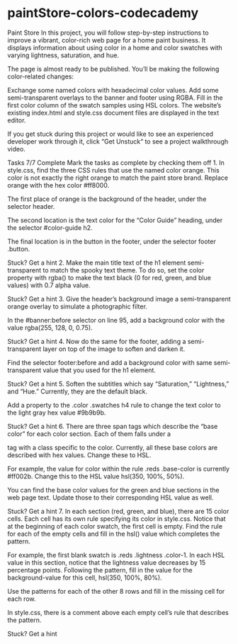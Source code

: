 # paintStore-colors-codecademy
Paint Store
In this project, you will follow step-by-step instructions to improve a vibrant, color-rich web page for a home paint business. It displays information about using color in a home and color swatches with varying lightness, saturation, and hue.

The page is almost ready to be published. You’ll be making the following color-related changes:

Exchange some named colors with hexadecimal color values.
Add some semi-transparent overlays to the banner and footer using RGBA.
Fill in the first color column of the swatch samples using HSL colors.
The website’s existing index.html and style.css document files are displayed in the text editor.

If you get stuck during this project or would like to see an experienced developer work through it, click “Get Unstuck“ to see a project walkthrough video.

Tasks
7/7 Complete
Mark the tasks as complete by checking them off
1.
In style.css, find the three CSS rules that use the named color orange. This color is not exactly the right orange to match the paint store brand. Replace orange with the hex color #ff8000.

The first place of orange is the background of the header, under the selector header.

The second location is the text color for the “Color Guide” heading, under the selector #color-guide h2.

The final location is in the button in the footer, under the selector footer .button.


Stuck? Get a hint
2.
Make the main title text of the h1 element semi-transparent to match the spooky text theme. To do so, set the color property with rgba() to make the text black (0 for red, green, and blue values) with 0.7 alpha value.


Stuck? Get a hint
3.
Give the header’s background image a semi-transparent orange overlay to simulate a photographic filter.

In the #banner:before selector on line 95, add a background color with the value rgba(255, 128, 0, 0.75).


Stuck? Get a hint
4.
Now do the same for the footer, adding a semi-transparent layer on top of the image to soften and darken it.

Find the selector footer:before and add a background color with same semi-transparent value that you used for the h1 element.


Stuck? Get a hint
5.
Soften the subtitles which say “Saturation,” “Lightness,” and “Hue.” Currently, they are the default black.

Add a property to the .color .swatches h4 rule to change the text color to the light gray hex value #9b9b9b.


Stuck? Get a hint
6.
There are three span tags which describe the “base color” for each color section. Each of them falls under a <div> tag with a class specific to the color. Currently, all these base colors are described with hex values. Change these to HSL.

For example, the value for color within the rule .reds .base-color is currently #ff002b. Change this to the HSL value hsl(350, 100%, 50%).

You can find the base color values for the green and blue sections in the web page text. Update those to their corresponding HSL value as well.


Stuck? Get a hint
7.
In each section (red, green, and blue), there are 15 color cells. Each cell has its own rule specifying its color in style.css. Notice that at the beginning of each color swatch, the first cell is empty. Find the rule for each of the empty cells and fill in the hsl() value which completes the pattern.

For example, the first blank swatch is .reds .lightness .color-1. In each HSL value in this section, notice that the lightness value decreases by 15 percentage points. Following the pattern, fill in the value for the background-value for this cell, hsl(350, 100%, 80%).

Use the patterns for each of the other 8 rows and fill in the missing cell for each row.

In style.css, there is a comment above each empty cell’s rule that describes the pattern.


Stuck? Get a hint
